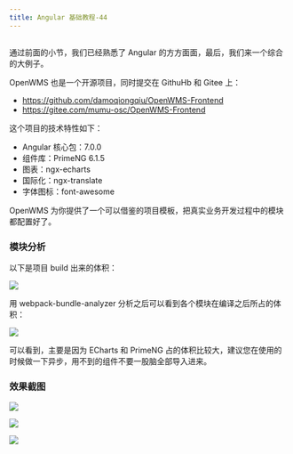 ```yaml
---
title: Angular 基础教程-44
---
```

<article id="topicContainer" class="column_content"><h2 class="topic_title"></h2><div><p>通过前面的小节，我们已经熟悉了 Angular 的方方面面，最后，我们来一个综合的大例子。</p>
<p>OpenWMS 也是一个开源项目，同时提交在 GithuHb 和 Gitee 上：</p>
<ul>
<li><a href="https://github.com/damoqiongqiu/OpenWMS-Frontend">https://github.com/damoqiongqiu/OpenWMS-Frontend</a></li>
<li><a href="https://gitee.com/mumu-osc/OpenWMS-Frontend">https://gitee.com/mumu-osc/OpenWMS-Frontend</a></li>
</ul>
<p>这个项目的技术特性如下：</p>
<ul>
<li>Angular 核心包：7.0.0</li>
<li>组件库：PrimeNG 6.1.5</li>
<li>图表：ngx-echarts</li>
<li>国际化：ngx-translate</li>
<li>字体图标：font-awesome</li>
</ul>
<p>OpenWMS 为你提供了一个可以借鉴的项目模板，把真实业务开发过程中的模块都配置好了。</p>
<h3 id="">模块分析</h3>
<p>以下是项目 build 出来的体积：</p>
<p><img src="https://images.gitbook.cn/449fed70-d7cd-11e9-a536-c512dee3d564"></p>
<p>用 webpack-bundle-analyzer 分析之后可以看到各个模块在编译之后所占的体积：</p>
<p><img src="https://images.gitbook.cn/4bd134a0-d7cd-11e9-8797-4924c0d7c082"></p>
<p>可以看到，主要是因为 ECharts 和 PrimeNG 占的体积比较大，建议您在使用的时候做一下异步，用不到的组件不要一股脑全部导入进来。</p>
<h3 id="-1">效果截图</h3>
<p><img src="https://images.gitbook.cn/54fb8cb0-d7cd-11e9-8797-4924c0d7c082"></p>
<p><img src="https://images.gitbook.cn/5a8f7790-d7cd-11e9-8fae-816b29059b0c"></p>
<p><img src="https://images.gitbook.cn/64978570-d7cd-11e9-a536-c512dee3d564"></p></div></article>